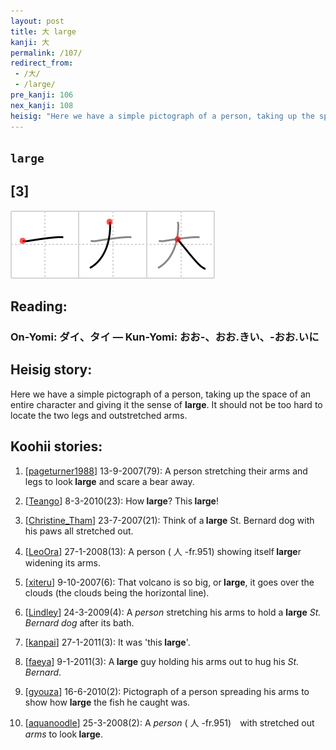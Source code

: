 ```yaml
---
layout: post
title: 大 large
kanji: 大
permalink: /107/
redirect_from:
 - /大/
 - /large/
pre_kanji: 106
nex_kanji: 108
heisig: "Here we have a simple pictograph of a person, taking up the space of an entire character and giving it the sense of <b>large</b>. It should not be too hard to locate the two legs and outstretched arms."
---
```


## `large`

## [3]

<div class="stroke"><img src="../images/E5A4A7.png" /></div>

## Reading:

### On-Yomi: ダイ、タイ &mdash; Kun-Yomi: おお-、おお.きい、-おお.いに

## Heisig story:

Here we have a simple pictograph of a person, taking up the space of an entire character and giving it the sense of <b>large</b>. It should not be too hard to locate the two legs and outstretched arms.

## Koohii stories:

1) [<a href="http://kanji.koohii.com/profile/pageturner1988">pageturner1988</a>] 13-9-2007(79): A person stretching their arms and legs to look<strong> large</strong> and scare a bear away.

2) [<a href="http://kanji.koohii.com/profile/Teango">Teango</a>] 8-3-2010(23): How<strong> large</strong>? This<strong> large</strong>!

3) [<a href="http://kanji.koohii.com/profile/Christine_Tham">Christine_Tham</a>] 23-7-2007(21): Think of a<strong> large</strong> St. Bernard dog with his paws all stretched out.

4) [<a href="http://kanji.koohii.com/profile/LeoOra">LeoOra</a>] 27-1-2008(13): A person ( 人 -fr.951) showing itself<strong> large</strong>r widening its arms.

5) [<a href="http://kanji.koohii.com/profile/xiteru">xiteru</a>] 9-10-2007(6): That volcano is so big, or<strong> large</strong>, it goes over the clouds (the clouds being the horizontal line).

6) [<a href="http://kanji.koohii.com/profile/Lindley">Lindley</a>] 24-3-2009(4): A <em>person</em> stretching his arms to hold a <strong>large</strong> <em>St. Bernard dog</em> after its bath.

7) [<a href="http://kanji.koohii.com/profile/kanpai">kanpai</a>] 27-1-2011(3): It was &#039;this<strong> large</strong>&#039;.

8) [<a href="http://kanji.koohii.com/profile/faeya">faeya</a>] 9-1-2011(3): A<strong> large</strong> guy holding his arms out to hug his <em>St. Bernard</em>.

9) [<a href="http://kanji.koohii.com/profile/gyouza">gyouza</a>] 16-6-2010(2): Pictograph of a person spreading his arms to show how <strong>large</strong> the fish he caught was.

10) [<a href="http://kanji.koohii.com/profile/aquanoodle">aquanoodle</a>] 25-3-2008(2): A <em>person</em> ( 人 -fr.951)　with stretched out <em>arms</em> to look<strong> large</strong>.
